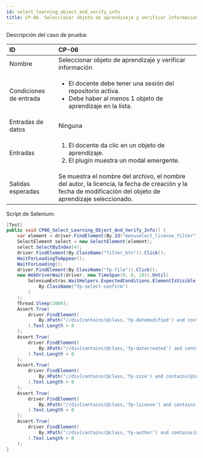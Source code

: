 ```yaml
---
id: select_learning_object_and_verify_info
title: CP-06. Seleccionar objeto de aprendizaje y verificar información
---
```


Descripción del caso de prueba:

| ID                     | CP-06                                                                                                                                                      |
|:-----------------------|:-----------------------------------------------------------------------------------------------------------------------------------------------------------|
| Nombre                 | Seleccionar objeto de aprendizaje y verificar información                                                                                                  |
| Condiciones de entrada | <ul><li>El docente debe tener una sesión del repositorio activa.</li><li>Debe haber al menos 1 objeto de aprendizaje en la lista.</li></ul>                |
| Entradas de datos      | Ninguna                                                                                                                                                    |
| Entradas               | <ol><li>El docente da clic en un objeto de aprendizaje.</li><li>El plugin muestra un modal emergente.</li></ol>                                            |
| Salidas esperadas      | Se muestra el nombre del archivo, el nombre del autor, la licencia, la fecha de creación y la fecha de modificación del objeto de aprendizaje seleccionado.|

Script de Selenium:
```cs
[Test]
public void CP06_Select_Learning_Object_And_Verify_Info() {
    var element = driver.FindElement(By.Id("menuselect_license_filter"));
    SelectElement select = new SelectElement(element);
    select.SelectByIndex(4);
    driver.FindElement(By.ClassName("filter_btn")).Click();
    WaitForLoadingToAppear();
    WaitForLoading();
    driver.FindElement(By.ClassName("fp-file")).Click();
    new WebDriverWait(driver, new TimeSpan(0, 0, 10)).Until(
        SeleniumExtras.WaitHelpers.ExpectedConditions.ElementIsVisible(
            By.ClassName("fp-select-confirm")
        )
    );
    Thread.Sleep(2000);
    Assert.True(
        driver.FindElement(
            By.XPath("//div[contains(@class,'fp-datemodified') and contains(@id,'yui')]/span[contains(@class,'fp-value')]")
        ).Text.Length > 0
    );
    Assert.True(
        driver.FindElement(
            By.XPath("//div[contains(@class,'fp-datecreated') and contains(@id,'yui')]/span[contains(@class,'fp-value')]")
        ).Text.Length > 0
    );
    Assert.True(
        driver.FindElement(
            By.XPath("//div[contains(@class,'fp-size') and contains(@id,'yui')]/span[contains(@class,'fp-value')]")
        ).Text.Length > 0
    );
    Assert.True(
        driver.FindElement(
            By.XPath("//div[contains(@class,'fp-license') and contains(@id,'yui')]/span[contains(@class,'fp-value')]")
        ).Text.Length > 0
    );
    Assert.True(
        driver.FindElement(
            By.XPath("//div[contains(@class,'fp-author') and contains(@id,'yui')]/span[contains(@class,'fp-value')]")
        ).Text.Length > 0
    );
}
```